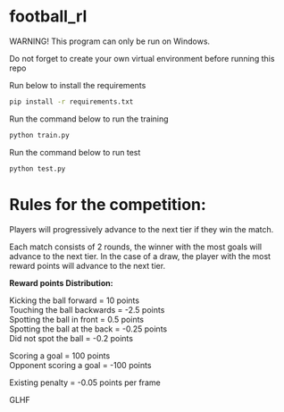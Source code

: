 # football_rl

WARNING! This program can only be run on Windows.

Do not forget to create your own virtual environment before running this repo

Run below to install the requirements
```bash
pip install -r requirements.txt
```

Run the command below to run the training
```bash
python train.py
```

Run the command below to run test
```bash
python test.py
```
# Rules for the competition:

Players will progressively advance to the next tier if they win the match.

Each match consists of 2 rounds, the winner with the most goals will advance to the next tier. In the case of a draw, the player with the most reward points will advance to the next tier.

**Reward points Distribution:**

Kicking the ball forward = 10 points<br/>
Touching the ball backwards = -2.5 points<br/>
Spotting the ball in front =  0.5 points<br/>
Spotting the ball at the back = -0.25 points<br/>
Did not spot the ball = -0.2 points<br/>

Scoring a goal = 100 points<br/>
Opponent scoring a goal = -100 points<br/>

Existing penalty = -0.05 points per frame<br/>

GLHF
